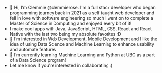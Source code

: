 - 👋 Hi, I’m Clemmie @clemmierose. I'm a full stack developer who began programming journey back in 2021 as a self taught web developer and fell in love with software engineering so much I went on to complete a Master of Science in Computing and enjoyed every bit of it!
- I make cool apps with Java, JavaScript, HTML, CSS, React and React Native with the last two being my absolute favorites :D
- 👀 I’m interested in Web Development, Mobile Development and I like the idea of using Data Science and Machine Learning to enhance usability and automate features 
- 🌱 I’m currently learning Machine Learning and Python at UBC as a part of a Data Science program! 
- Let me know if you're interested in collaborating :) 


<!---
clemmierose/clemmierose is a ✨ special ✨ repository because its `README.md` (this file) appears on your GitHub profile.
You can click the Preview link to take a look at your changes.
--->
